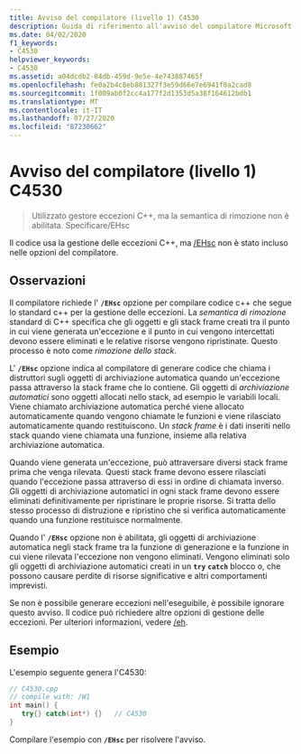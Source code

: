 ```yaml
---
title: Avviso del compilatore (livello 1) C4530
description: Guida di riferimento all'avviso del compilatore Microsoft C++ C4530.
ms.date: 04/02/2020
f1_keywords:
- C4530
helpviewer_keywords:
- C4530
ms.assetid: a04dcdb2-84db-459d-9e5e-4e743887465f
ms.openlocfilehash: fe0a2b4c8eb881327f3e59d66e7e6941f0a2cad8
ms.sourcegitcommit: 1f009ab0f2cc4a177f2d1353d5a38f164612bdb1
ms.translationtype: MT
ms.contentlocale: it-IT
ms.lasthandoff: 07/27/2020
ms.locfileid: "87230662"
---
```

# <a name="compiler-warning-level-1-c4530"></a>Avviso del compilatore (livello 1) C4530

> Utilizzato gestore eccezioni C++, ma la semantica di rimozione non è abilitata. Specificare/EHsc

Il codice usa la gestione delle eccezioni C++, ma [/EHsc](../../build/reference/eh-exception-handling-model.md) non è stato incluso nelle opzioni del compilatore.

## <a name="remarks"></a>Osservazioni

Il compilatore richiede l' **`/EHsc`** opzione per compilare codice c++ che segue lo standard c++ per la gestione delle eccezioni. La *semantica di rimozione* standard di C++ specifica che gli oggetti e gli stack frame creati tra il punto in cui viene generata un'eccezione e il punto in cui vengono intercettati devono essere eliminati e le relative risorse vengono ripristinate. Questo processo è noto come *rimozione dello stack*.

L' **`/EHsc`** opzione indica al compilatore di generare codice che chiama i distruttori sugli oggetti di archiviazione automatica quando un'eccezione passa attraverso la stack frame che lo contiene. Gli oggetti di *archiviazione automatici* sono oggetti allocati nello stack, ad esempio le variabili locali. Viene chiamato archiviazione automatica perché viene allocato automaticamente quando vengono chiamate le funzioni e viene rilasciato automaticamente quando restituiscono. Un *stack frame* è i dati inseriti nello stack quando viene chiamata una funzione, insieme alla relativa archiviazione automatica.

Quando viene generata un'eccezione, può attraversare diversi stack frame prima che venga rilevata. Questi stack frame devono essere rilasciati quando l'eccezione passa attraverso di essi in ordine di chiamata inverso. Gli oggetti di archiviazione automatici in ogni stack frame devono essere eliminati definitivamente per ripristinare le proprie risorse. Si tratta dello stesso processo di distruzione e ripristino che si verifica automaticamente quando una funzione restituisce normalmente.

Quando l' **`/EHsc`** opzione non è abilitata, gli oggetti di archiviazione automatica negli stack frame tra la funzione di generazione e la funzione in cui viene rilevata l'eccezione non vengono eliminati. Vengono eliminati solo gli oggetti di archiviazione automatici creati in un **`try`** **`catch`** blocco o, che possono causare perdite di risorse significative e altri comportamenti imprevisti.

Se non è possibile generare eccezioni nell'eseguibile, è possibile ignorare questo avviso. Il codice può richiedere altre opzioni di gestione delle eccezioni. Per ulteriori informazioni, vedere [/eh](../../build/reference/eh-exception-handling-model.md).

## <a name="example"></a>Esempio

L'esempio seguente genera l'C4530:

```cpp
// C4530.cpp
// compile with: /W1
int main() {
   try{} catch(int*) {}   // C4530
}
```

Compilare l'esempio con **`/EHsc`** per risolvere l'avviso.
